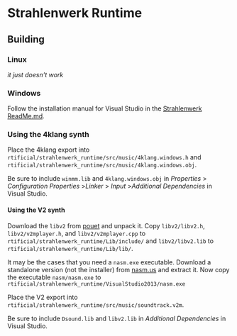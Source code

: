 # Strahlenwerk Runtime

## Building
### Linux
*it just doesn't work*

### Windows
Follow the installation manual for Visual Studio in the [Strahlenwerk ReadMe.md](../strahlenwerk/ReadMe.md).

### Using the 4klang synth
Place the 4klang export into `rtificial/strahlenwerk_runtime/src/music/4klang.windows.h` and `rtificial/strahlenwerk_runtime/src/music/4klang.windows.obj`.

Be sure to include `winmm.lib` and `4klang.windows.obj` in *Properties* > *Configuration Properties* >*Linker* > *Input* >*Additional Dependencies* in Visual Studio.

#### Using the V2 synth
Download the `libv2` from [pouet](http://www.pouet.net/prod.php?which=15073) and unpack it. Copy `libv2/libv2.h`, `libv2/v2mplayer.h`, and `libv2/v2mplayer.cpp` to `rtificial/strahlenwerk_runtime/Lib/include/` and `libv2/libv2.lib` to `rtificial/strahlenwerk_runtime/Lib/lib/`.

It may be the cases that you need a `nasm.exe` executable. Download a standalone version (not the installer) from [nasm.us](http://nasm.us/) and extract it. Now copy the executable `nasm/nasm.exe` to `rtificial/strahlenwerk_runtime/VisualStudio2013/nasm.exe`

Place the V2 export into `rtificial/strahlenwerk_runtime/src/music/soundtrack.v2m`.

Be sure to include `Dsound.lib` and `libv2.lib` in *Additional Dependencies* in Visual Studio.
